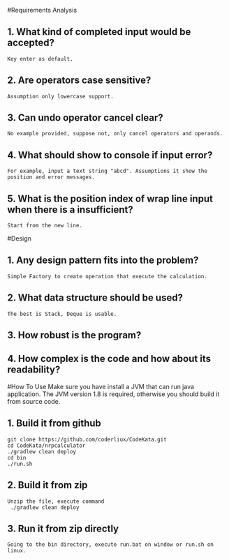 #Requirements Analysis

## 1. What kind of completed input would be accepted? 
    Key enter as default.
## 2. Are operators case sensitive? 
    Assumption only lowercase support.
## 3. Can undo operator cancel clear? 
    No example provided, suppose not, only cancel operators and operands.
## 4. What should show to console if input error? 
    For example, input a text string "abcd". Assumptions it show the position and error messages.
## 5. What is the position index of wrap line input when there is a insufficient?
    Start from the new line.
    
#Design 
## 1. Any design pattern fits into the problem?
    Simple Factory to create operation that execute the calculation.
## 2. What data structure should be used?
    The best is Stack, Deque is usable.
## 3. How robust is the program?
## 4. How complex is the code and how about its readability?


#How To Use
Make sure you have install a JVM that can run java application.
The JVM version 1.8 is required, otherwise you should build it from source code.
## 1. Build it from github
    git clone https://github.com/coderliux/CodeKata.git
    cd CodeKata/nrpcalculator
    ./gradlew clean deploy
    cd bin
    ./run.sh
## 2. Build it from zip
    Unzip the file, execute command 
     ./gradlew clean deploy
## 3. Run it from zip directly
    Going to the bin directory, execute run.bat on window or run.sh on linux.
 
  
